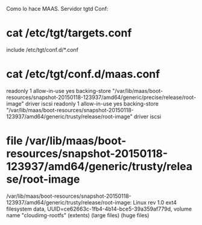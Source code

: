 Como lo hace MAAS.
Servidor tgtd
Conf:

# cat /etc/tgt/targets.conf 
include /etc/tgt/conf.d/*.conf


# cat /etc/tgt/conf.d/maas.conf 
<target iqn.2004-05.com.ubuntu:maas:ephemeral-amd64-generic-precise-release>
    readonly 1
    allow-in-use yes
    backing-store "/var/lib/maas/boot-resources/snapshot-20150118-123937/amd64/generic/precise/release/root-image"
    driver iscsi
</target>
<target iqn.2004-05.com.ubuntu:maas:ephemeral-amd64-generic-trusty-release>
    readonly 1
    allow-in-use yes
    backing-store "/var/lib/maas/boot-resources/snapshot-20150118-123937/amd64/generic/trusty/release/root-image"
    driver iscsi
</target>


# file /var/lib/maas/boot-resources/snapshot-20150118-123937/amd64/generic/trusty/release/root-image
/var/lib/maas/boot-resources/snapshot-20150118-123937/amd64/generic/trusty/release/root-image: Linux rev 1.0 ext4 filesystem data, UUID=ce62663c-1fb4-4b14-bce5-39a359af779d, volume name "cloudimg-rootfs" (extents) (large files) (huge files)
